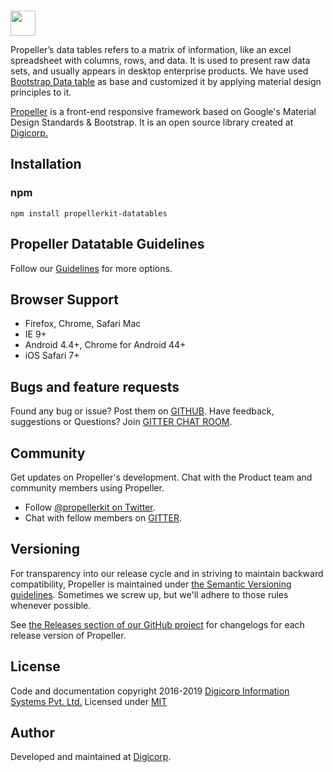 <br>
<p align="left">
  <a href="http://propeller.in/" target="_blank">
    <img height="40" src="http://propeller.in/assets/images/propeller-logo.png" />
  </a>
	 <p align="left">
Propeller’s data tables refers to a matrix of information, like an excel spreadsheet with columns, rows, and data. It is used to present raw data sets, and usually appears in desktop enterprise products. We have used <a href="https://datatables.net/examples/styling/bootstrap.html" target="_blank">Bootstrap Data table</a> as base and customized it by applying material design principles to it. 

<a href="http://propeller.in/" target="_blank">Propeller</a> is a front-end responsive framework based on Google's Material Design Standards & Bootstrap. It is an open source library created at <a href="https://www.digi-corp.com/" target="_blank">Digicorp.</a></p>
</p>

## Installation

### npm

```
npm install propellerkit-datatables
```

## Propeller Datatable Guidelines

Follow our [Guidelines](http://propeller.in/components/data-table.php) for more options.


## Browser Support

- Firefox, Chrome, Safari Mac
- IE 9+
- Android 4.4+, Chrome for Android 44+
- iOS Safari 7+


## Bugs and feature requests

Found any bug or issue? Post them on [GITHUB](https://github.com/digicorp/propeller/issues).
Have feedback, suggestions or Questions? Join [GITTER CHAT ROOM](https://gitter.im/Propeller-Material-Design-Bootstrap-Framework/Support).


## Community

Get updates on Propeller's development. Chat with the Product team and community members using Propeller.

- Follow [@propellerkit on Twitter](https://twitter.com/PropellerKit).
- Chat with fellow members on [GITTER](https://gitter.im/Propeller-Material-Design-Bootstrap-Framework/Support).


## Versioning

For transparency into our release cycle and in striving to maintain backward compatibility, Propeller is maintained under [the Semantic Versioning guidelines](http://semver.org/). Sometimes we screw up, but we'll adhere to those rules whenever possible.

See [the Releases section of our GitHub project](https://github.com/digicorp/propeller/releases) for changelogs for each release version of Propeller.


## License

Code and documentation copyright 2016-2019 [Digicorp Information Systems Pvt. Ltd.](https://www.digi-corp.com/)
Licensed under [MIT](https://github.com/digicorp/propeller/blob/master/LICENSE)


## Author

Developed and maintained at [Digicorp](https://www.digi-corp.com/).
